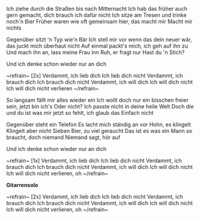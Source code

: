 Ich ziehe durch die Straßen bis nach Mitternacht
Ich hab das früher auch gern gemacht, dich brauch ich dafür nicht
Ich sitze am Tresen und trinke noch'n Bier
Früher waren wie oft gemeinsam hier, das macht mir Macht mir nichts

Gegenüber sitzt 'n Typ wie'n Bär
Ich stell mir vor wenn das dein neuer wär, das juckt mich überhaut nicht
Auf einmal packt's mich, ich geh auf ihn zu
Und mach ihn an, lass meine Frau inn Ruh, er fragt nur Hast du 'n Stich?

Und ich denke schon wieder nur an dich

~refrain~
[2x]
Verdammt, ich lieb dich
Ich lieb dich nicht
Verdammt, ich brauch dich
Ich brauch dich nicht
Verdammt, ich will dich
Ich will dich nicht
Ich will dich nicht verlieren
~/refrain~

So langsam fällt mir alles wieder ein
Ich wollt doch nur ein bisschen freier sein, jetzt bin ich's Oder nicht?
Ich passte nicht in deine heile Welt
Doch die und du ist was mir jetzt so fehlt, ich glaub das Einfach nicht

Gegenüber steht ein Telefon
Es lacht mich ständig an vor Hohn, es klingelt Klingelt aber nicht
Sieben Bier, zu viel geraucht
Das ist es was ein Mann so braucht, doch niemand Niemand sagt, hör auf

Und ich denke schon wieder nur an dich

~refrain~
[1x]
Verdammt, ich lieb dich
Ich lieb dich nicht
Verdammt, ich brauch dich
Ich brauch dich nicht
Verdammt, ich will dich
Ich will dich nicht
Ich will dich nicht verlieren, oh
~/refrain~

**Gitarrensolo**

~refrain~
[2x]
Verdammt, ich lieb dich
Ich lieb dich nicht
Verdammt, ich brauch dich
Ich brauch dich nicht
Verdammt, ich will dich
Ich will dich nicht
Ich will dich nicht verlieren, oh
~/refrain~